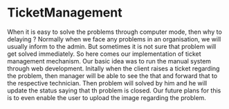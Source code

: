 # TicketManagement
When it is easy to solve the problems through computer mode, then why to delaying ? 
Normally when we face any problems in an organisation, we will usually inform to the admin.
But sometimes it is not sure that problem will get solved immediately.
So here comes our implementation of ticket management mechanism.
Our basic idea was to run the manual system through web development.
Initally when the client raises a ticket regarding the problem, then manager will be able to see the that and forward that to the respective technician.
Then problem will solved by him and he will update the status saying that th problem is closed.
Our future plans for this is to even enable the user to upload the image regarding the problem.
